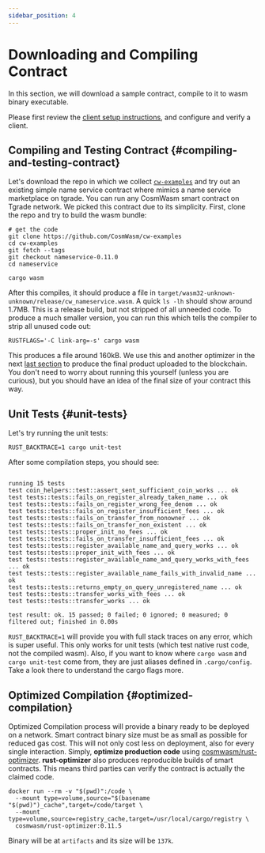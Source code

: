 ```yaml
---
sidebar_position: 4
---
```


# Downloading and Compiling Contract

In this section, we will download a sample contract, compile to it to wasm binary executable.

Please first review the [client setup instructions](03-setting-env.md), and configure and verify a client.

## Compiling and Testing Contract {#compiling-and-testing-contract}

Let's download the repo in which we collect
[`cw-examples`](https://github.com/CosmWasm/cw-examples) and try out an existing simple name service
contract where mimics a name service marketplace on tgrade. You can run any CosmWasm smart contract on Tgrade network. We picked this contract due to its simplicity.
First, clone the repo and try to build the wasm bundle:

```shell
# get the code
git clone https://github.com/CosmWasm/cw-examples
cd cw-examples
git fetch --tags
git checkout nameservice-0.11.0
cd nameservice

cargo wasm
```

After this compiles, it should produce a file in
`target/wasm32-unknown-unknown/release/cw_nameservice.wasm`. A quick `ls -lh` should show around 1.7MB. This is a release
build,
but not stripped of all unneeded code. To produce a much smaller version, you can run this which tells the compiler to
strip all unused code out:

```shell
RUSTFLAGS='-C link-arg=-s' cargo wasm
```

This produces a file around 160kB. We use this and another optimizer in the next [last section](#optimized-compilation)
to produce the final product uploaded to the blockchain. You don't need to worry about running this yourself (unless you
are curious), but you should have an idea of the final size of your contract this way.

## Unit Tests {#unit-tests}

Let's try running the unit tests:

```shell
RUST_BACKTRACE=1 cargo unit-test
```

After some compilation steps, you should see:

```text

running 15 tests
test coin_helpers::test::assert_sent_sufficient_coin_works ... ok
test tests::tests::fails_on_register_already_taken_name ... ok
test tests::tests::fails_on_register_wrong_fee_denom ... ok
test tests::tests::fails_on_register_insufficient_fees ... ok
test tests::tests::fails_on_transfer_from_nonowner ... ok
test tests::tests::fails_on_transfer_non_existent ... ok
test tests::tests::proper_init_no_fees ... ok
test tests::tests::fails_on_transfer_insufficient_fees ... ok
test tests::tests::register_available_name_and_query_works ... ok
test tests::tests::proper_init_with_fees ... ok
test tests::tests::register_available_name_and_query_works_with_fees ... ok
test tests::tests::register_available_name_fails_with_invalid_name ... ok
test tests::tests::returns_empty_on_query_unregistered_name ... ok
test tests::tests::transfer_works_with_fees ... ok
test tests::tests::transfer_works ... ok

test result: ok. 15 passed; 0 failed; 0 ignored; 0 measured; 0 filtered out; finished in 0.00s
```

`RUST_BACKTRACE=1` will provide you with full stack traces on any error, which is super useful. This only works for unit
tests (which test native rust code, not the compiled wasm). Also, if you want to know where `cargo wasm`
and `cargo unit-test` come from, they are just aliases defined in
`.cargo/config`. Take a look there to understand the cargo flags more.

## Optimized Compilation {#optimized-compilation}

Optimized Compilation process will provide a binary ready to be deployed on a network.
Smart contract binary size must be as small as possible for reduced gas cost. This will not only cost less on
deployment, also for every single interaction. Simply, **optimize production code**
using [cosmwasm/rust-optimizer](https://github.com/CosmWasm/rust-optimizer).
**rust-optimizer** also produces reproducible builds of smart contracts. This means third parties can verify
the contract is actually the claimed code.

```shell
docker run --rm -v "$(pwd)":/code \
  --mount type=volume,source="$(basename "$(pwd)")_cache",target=/code/target \
  --mount type=volume,source=registry_cache,target=/usr/local/cargo/registry \
  cosmwasm/rust-optimizer:0.11.5
```

Binary will be at `artifacts` and its size will be `137k`.
